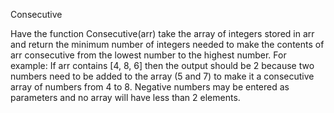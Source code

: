 Consecutive

Have the function Consecutive(arr) take the array of integers stored in arr and return the minimum number of integers needed to make the contents of arr consecutive from the lowest number to the highest number. For example: If arr contains [4, 8, 6] then the output should be 2 because two numbers need to be added to the array (5 and 7) to make it a consecutive array of numbers from 4 to 8. Negative numbers may be entered as parameters and no array will have less than 2 elements.